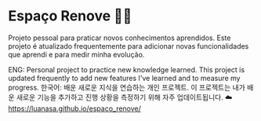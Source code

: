 #     Espaço Renove 👩‍⚕️️
Projeto pessoal para praticar novos conhecimentos aprendidos. 
Este projeto é atualizado frequentemente para adicionar novas funcionalidades que aprendi e para medir minha evolução. 

ENG: 
Personal project to practice new knowledge learned.
This project is updated frequently to add new features I've learned and to measure my progress.
한국어:
배운 새로운 지식을 연습하는 개인 프로젝트.
이 프로젝트는 내가 배운 새로운 기능을 추가하고 진행 상황을 측정하기 위해 자주 업데이트됩니다.
☁️ https://luanasa.github.io/espaco_renove/
